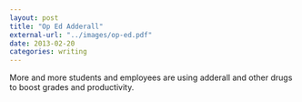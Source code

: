 ```yaml
---
layout: post
title: "Op Ed Adderall"
external-url: "../images/op-ed.pdf"
date: 2013-02-20
categories: writing
---
```


More and more students and employees are using adderall and other drugs to boost grades and productivity.